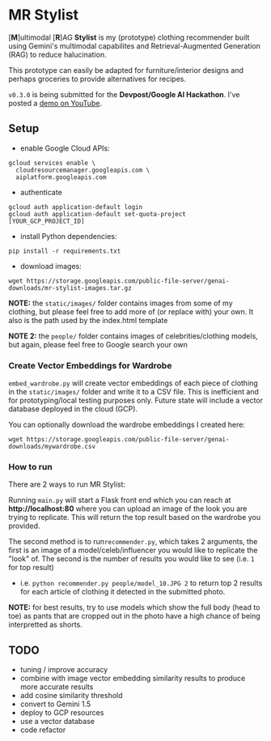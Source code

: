 # MR Stylist
[**M**]ultimodal [**R**]AG **Stylist** is my (prototype) clothing recommender built using Gemini's multimodal capabilites and Retrieval-Augmented Generation (RAG) to reduce halucination.

This prototype can easily be adapted for furniture/interior designs and perhaps groceries to provide alternatives for recipes.

`v0.3.0` is being submitted for the **Devpost/Google AI Hackathon**.  I've posted a [demo on YouTube](https://www.youtube.com/watch?v=g3WcuO87FUI&ab_channel=GlenYu).


## Setup
- enable Google Cloud APIs:
```
gcloud services enable \
  cloudresourcemanager.googleapis.com \
  aiplatform.googleapis.com
```

- authenticate
```
gcloud auth application-default login
gcloud auth application-default set-quota-project [YOUR_GCP_PROJECT_ID]
```


- install Python dependencies:
```
pip install -r requirements.txt
```

- download images:
```
wget https://storage.googleapis.com/public-file-server/genai-downloads/mr-stylist-images.tar.gz
```

**NOTE:** the `static/images/` folder contains images from some of my clothing, but please feel free to add more of (or replace with) your own.  It also is the path used by the index.html template 

**NOTE 2:** the `people/` folder contains images of celebrities/clothing models, but again, please feel free to Google search your own


### Create Vector Embeddings for Wardrobe 
`embed_wardrobe.py` will create vector embeddings of each piece of clothing in the `static/images/` folder and write it to a CSV file. This is inefficient and for prototyping/local testing purposes only. Future state will include a vector database deployed in the cloud (GCP).

You can optionally download the wardrobe embeddings I created here:
```
wget https://storage.googleapis.com/public-file-server/genai-downloads/mywardrobe.csv
```


### How to run
There are 2 ways to run MR Stylist:

Running `main.py` will start a Flask front end which you can reach at **http://localhost:80** where you can upload an image of the look you are trying to replicate.  This will return the top result based on the wardrobe you provided. 

The second method is to run`recommender.py`, which takes 2 arguments, the first is an image of a model/celeb/influencer you would like to replicate the "look" of. The second is the number of results you would like to see (i.e. `1` for top result)

- i.e. `python recommender.py people/model_10.JPG 2`  to return top 2 results for each article of clothing it detected in the submitted photo.


**NOTE:** for best results, try to use models which show the full body (head to toe) as pants that are cropped out in the photo have a high chance of being interpretted as shorts.


## TODO
- tuning / improve accuracy 
- combine with image vector embedding similarity results to produce more accurate results
- add cosine similarity threshold
- convert to Gemini 1.5
- deploy to GCP resources
- use a vector database
- code refactor
